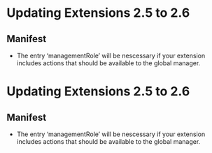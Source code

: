 <!--
created_at: '2013-11-18 11:19:39'
updated_at: '2013-11-18 11:19:39'
authors:
    - 'Joel Bout'
tags:
    - 'TAO 2 6'
-->

Updating Extensions 2.5 to 2.6
==============================

Manifest
--------

-   The entry ‘managementRole’ will be nescessary if your extension includes actions that should be available to the global manager.

Updating Extensions 2.5 to 2.6
==============================

Manifest
--------

-   The entry ‘managementRole’ will be nescessary if your extension includes actions that should be available to the global manager.


